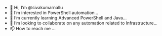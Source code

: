 - 👋 Hi, I’m @sivakumarnallu
- 👀 I’m interested in PowerShell automation...
- 🌱 I’m currently learning Advanced PowerShell and Java...
- 💞️ I’m looking to collaborate on any automation related to Infrastructure...
- 📫 How to reach me ...

<!---
sivakumarnallu/sivakumarnallu is a ✨ special ✨ repository because its `README.md` (this file) appears on your GitHub profile.
You can click the Preview link to take a look at your changes.
--->
